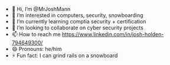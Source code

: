 - 👋 Hi, I’m @MrJoshMann
- 👀 I’m interested in computers, security, snowboarding
- 🌱 I’m currently learning comptia security + certification
- 💞️ I’m looking to collaborate on cyber security projects
- 📫 How to reach me https://www.linkedin.com/in/josh-holden-794649300/
- 😄 Pronouns: he/him
- ⚡ Fun fact: I can grind rails on a snowboard

<!---
MrJoshMann/MrJoshMann is a ✨ special ✨ repository because its `README.md` (this file) appears on your GitHub profile.
You can click the Preview link to take a look at your changes.
--->
